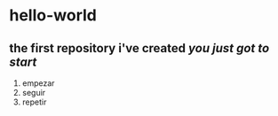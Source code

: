 # hello-world
the first repository i've created
*you just got to start*
---
1. empezar
2. seguir
3. repetir
